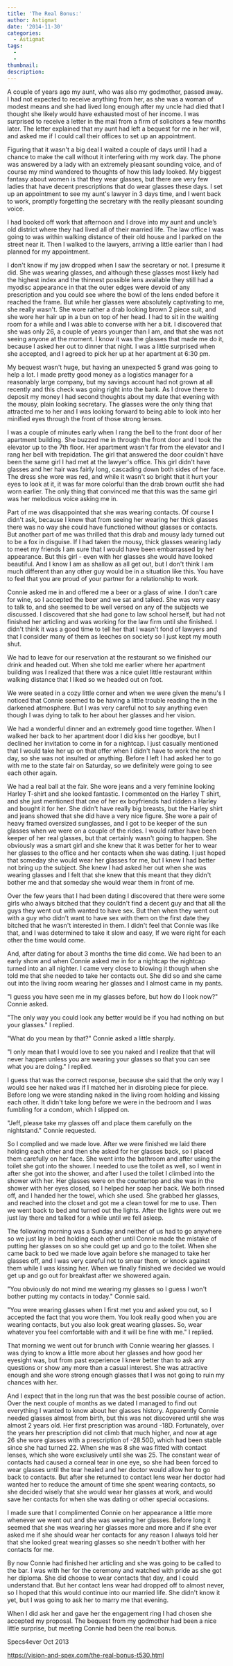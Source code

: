 ```yaml
---
title: 'The Real Bonus:'
author: Astigmat
date: '2014-11-30'
categories:
  - Astigmat
tags:
  - 
  - 
thumbnail: 
description: 
---
```


A couple of years ago my aunt, who was also my godmother, passed away.  I had not expected to receive anything from her, as she was a woman of modest means and she had lived long enough after my uncle had died that I thought she likely would have exhausted most of her income.  I was surprised to receive a letter in the mail from a firm of solicitors a few months later.  The letter explained that my aunt had left a bequest for me in her will, and asked me if I could call their offices to set up an appointment.

Figuring that it wasn't a big deal I waited a couple of days until I had a chance to make the call without it interfering with my work day.  The phone was answered by a lady with an extremely pleasant sounding voice, and of course my mind wandered to thoughts of how this lady looked.  My biggest fantasy about women is that they wear glasses, but there are very few ladies that have decent prescriptions that do wear glasses these days.   I set up an appointment to see my aunt's lawyer in 3 days time, and I went back to work, promptly forgetting the secretary with the really pleasant sounding voice.

I had booked off work that afternoon and I drove into my aunt and uncle’s old district where they had lived all of their married life.  The law office I was going to was within walking distance of their old house and I parked on the street near it.  Then I walked to the lawyers, arriving a little earlier than I had planned for my appointment.

I don't know if my jaw dropped when I saw the secretary or not. I presume it did.  She was wearing glasses, and although these glasses most likely had the highest index and the thinnest possible lens available they still had a myodisc appearance in that the outer edges were devoid of any prescription and you could see where the bowl of the lens ended before it reached the frame.  But while her glasses were absolutely captivating to me, she really wasn't. She wore rather a drab looking brown 2 piece suit, and she wore her hair up in a bun on top of her head.  I had to sit in the waiting room for a while and I was able to converse with her a bit.  I discovered that she was only 26, a couple of years younger than I am, and that she was not seeing anyone at the moment.  I know it was the glasses that made me do it, because I asked her out to dinner that night.   I was a little surprised when she accepted, and I agreed to pick her up at her apartment at 6:30 pm.

My bequest wasn't huge, but having an unexpected 5 grand was going to help a lot.  I made pretty good money as a logistics manager for a reasonably large company, but my savings account had not grown at all recently and this check was going right into the bank.  As I drove there to deposit my money I had second thoughts about my date that evening with the mousy, plain looking secretary.  The glasses were the only thing that attracted me to her and I was looking forward to being able to look into her minified eyes through the front of those strong lenses.

I was a couple of minutes early when I rang the bell to the front door of her apartment building.  She buzzed me in through the front door and I took the elevator up to the 7th floor. Her apartment wasn't far from the elevator and I rang her bell with trepidation.  The girl that answered the door couldn't have been the same girl I had met at the lawyer's office.  This girl didn't have glasses and her hair was fairly long, cascading down both sides of her face.  The dress she wore was red, and while it wasn't so bright that it hurt your eyes to look at it, it was far more colorful than the drab brown outfit she had worn earlier.  The only thing that convinced me that this was the same girl was her melodious voice asking me in. 

Part of me was disappointed that she was wearing contacts.   Of course I didn't ask, because I knew that from seeing her wearing her thick glasses there was no way she could have functioned without glasses or contacts.  But another part of me was thrilled that this drab and mousy lady turned out to be a fox in disguise.  If I had taken the mousy, thick glasses wearing lady to meet my friends I am sure that I would have been embarrassed by her appearance.  But this girl - even with her glasses she would have looked beautiful.  And I know I am as shallow as all get out, but I don't think I am much different than any other guy would be in a situation like this.  You have to feel that you are proud of your partner for a relationship to work.

Connie asked me in and offered me a beer or a glass of wine.  I don't care for wine, so I accepted the beer and we sat and talked.  She was very easy to talk to, and she seemed to be well versed on any of the subjects we discussed.   I discovered that she had gone to law school herself, but had not finished her articling and was working for the law firm until she finished.  I didn't think it was a good time to tell her that I wasn't fond of lawyers and that I consider many of them as leeches on society so I just kept my mouth shut.

We had to leave for our reservation at the restaurant so we finished our drink and headed out.  When she told me earlier where her apartment building was I realized that there was a nice quiet little restaurant within walking distance that I liked so we headed out on foot.

We were seated in a cozy little corner and when we were given the menu's I noticed that Connie seemed to be having a little trouble reading the in the darkened atmosphere.  But I was very careful not to say anything even though I was dying to talk to her about her glasses and her vision.

We had a wonderful dinner and an extremely good time together. When I walked her back to her apartment door I did kiss her goodbye, but I declined her invitation to come in for a nightcap.  I just casually mentioned that I would take her up on that offer when I didn't have to work the next day, so she was not insulted or anything.  Before I left I had asked her to go with me to the state fair on Saturday, so we definitely were going to see each other again.

We had a real ball at the fair.  She wore jeans and a very feminine looking Harley T-shirt and she looked fantastic. I commented on the Harley T shirt, and she just mentioned that one of her ex boyfriends had ridden a Harley and bought it for her.  She didn't have really big breasts, but the Harley shirt and jeans showed that she did have a very nice figure.  She wore a pair of heavy framed oversized sunglasses, and I got to be keeper of the sun glasses when we were on a couple of the rides. I would rather have been keeper of her real glasses, but that certainly wasn't going to happen. She obviously was a smart girl and she knew that it was better for her to wear her glasses to the office and her contacts when she was dating. I just hoped that someday she would wear her glasses for me, but I knew I had better not bring up the subject.  She knew I had asked her out when she was wearing glasses and I felt that she knew that this meant that they didn't bother me and that someday she would wear them in front of me.

Over the few years that I had been dating I discovered that there were some girls who always bitched that they couldn't find a decent guy and that all the guys they went out with wanted to have sex.  But then when they went out with a guy who didn't want to have sex with them on the first date they bitched that he wasn't interested in them.  I didn't feel that Connie was like that, and I was determined to take it slow and easy, If we were right for each other the time would come.

And, after dating for about 3 months the time did come.  We had been to an early show and when Connie asked me in for a nightcap the nightcap turned into an all nighter.  I came very close to blowing it though when she told me that she needed to take her contacts out. She did so and she came out into the living room wearing her glasses and I almost came in my pants.

"I guess you have seen me in my glasses before, but how do I look now?" Connie asked.

"The only way you could look any better would be if you had nothing on but your glasses." I replied.

"What do you mean by that?" Connie asked a little sharply.

"I only mean that I would love to see you naked and I realize that that will never happen unless you are wearing your glasses so that you can see what you are doing." I replied.

I guess that was the correct response, because she said that the only way I would see her naked was if I matched her in disrobing piece for piece.  Before long we were standing naked in the living room holding and kissing each other. It didn't take long before we were in the bedroom and I was fumbling for a condom, which I slipped on.

"Jeff, please take my glasses off and place them carefully on the nightstand." Connie requested.

So I complied and we made love. After we were finished we laid there holding each other and then she asked for her glasses back, so I placed them carefully on her face.  She went into the bathroom and after using the toilet she got into the shower. I needed to use the toilet as well, so I went in after she got into the shower, and after I used the toilet I climbed into the shower with her.  Her glasses were on the countertop and she was in the shower with her eyes closed, so I helped her soap her back. We both rinsed off, and I handed her the towel, which she used. She grabbed her glasses, and reached into the closet and got me a clean towel for me to use.  Then we went back to bed and turned out the lights. After the lights were out we just lay there and talked for a while until we fell asleep.

The following morning was a Sunday and neither of us had to go anywhere so we just lay in bed holding each other until Connie made the mistake of putting her glasses on so she could get up and go to the toilet. When she came back to bed we made love again before she managed to take her glasses off, and I was very careful not to smear them, or knock against them while I was kissing her. When we finally finished we decided we would get up and go out for breakfast after we showered again.

"You obviously do not mind me wearing my glasses so I guess I won't bother putting my contacts in today." Connie said.

"You were wearing glasses when I first met you and asked you out, so I accepted the fact that you wore them.  You look really good when you are wearing contacts, but you also look great wearing glasses.  So, wear whatever you feel comfortable with and it will be fine with me." I replied.

That morning we went out for brunch with Connie wearing her glasses. I was dying to know a little more about her glasses and how good her eyesight was, but from past experience I knew better than to ask any questions or show any more than a casual interest. She was attractive enough and she wore strong enough glasses that I was not going to ruin my chances with her.

And I expect that in the long run that was the best possible course of action.  Over the next couple of months as we dated I managed to find out everything I wanted to know about her glasses history.  Apparently Connie needed glasses almost from birth, but this was not discovered until she was almost 2 years old. Her first prescription was around -18D. Fortunately, over the years her prescription did not climb that much higher, and now at age 26 she wore glasses with a prescription of -28.50D, which had been stable since she had turned 22.  When she was 8 she was fitted with contact lenses, which she wore exclusively until she was 25.  The constant wear of contacts had caused a corneal tear in one eye, so she had been forced to wear glasses until the tear healed and her doctor would allow her to go back to contacts.  But after she returned to contact lens wear her doctor had wanted her to reduce the amount of time she spent wearing contacts, so she decided wisely that she would wear her glasses at work, and would save her contacts for when she was dating or other special occasions.

I made sure that I complimented Connie on her appearance a little more whenever we went out and she was wearing her glasses.  Before long it seemed that she was wearing her glasses more and more and if she ever asked me if she should wear her contacts for any reason I always told her that she looked great wearing glasses so she needn't bother with her contacts for me.

By now Connie had finished her articling and she was going to be called to the bar.  I was with her for the ceremony and watched with pride as she got her diploma.  She did choose to wear contacts that day, and I could understand that.  But her contact lens wear had dropped off to almost never, so I hoped that this would continue into our married life.  She didn't know it yet, but I was going to ask her to marry me that evening.

When I did ask her and gave her the engagement ring I had chosen she accepted my proposal.  The bequest from my godmother had been a nice little surprise, but meeting Connie had been the real bonus.

Specs4ever
Oct 2013

https://vision-and-spex.com/the-real-bonus-t530.html
